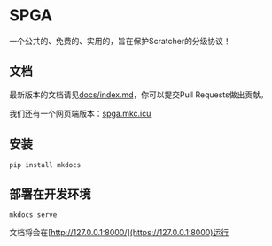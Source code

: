 # SPGA
一个公共的、免费的、实用的，旨在保护Scratcher的分级协议！

## 文档

最新版本的文档请见[docs/index.md](https://github.com/HydroGest/SPGA/blob/main/docs/index.md)，你可以提交Pull Requests做出贡献。

我们还有一个网页端版本：[spga.mkc.icu](http://spga.mkc.icu)

## 安装

```
pip install mkdocs
```

## 部署在开发环境

```
mkdocs serve
```
文档将会在[http://127.0.0.1:8000/](https://127.0.0.1:8000)运行
